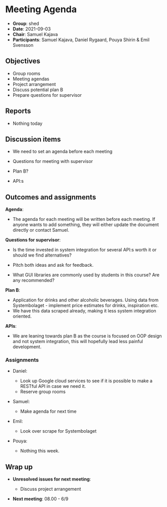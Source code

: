 # Meeting Agenda

- **Group**:        shed
- **Date**:         2021-09-03
- **Chair**:        Samuel Kajava
- **Participants**: Samuel Kajava, Daniel Rygaard, Pouya Shirin & Emil Svensson

## Objectives

- Group rooms
- Meeting agendas
- Project arrangement
- Discuss potential plan B
- Prepare questions for supervisor

## Reports

- Nothing today

## Discussion items

- We need to set an agenda before each meeting

- Questions for meeting with supervisor

- Plan B?
  
- API:s

## Outcomes and assignments

**Agenda**:

- The agenda for each meeting will be written before each meeting. If anyone wants to add something, they will either update the document directly or contact Samuel.

**Questions for supervisor**: 

- Is the time invested in system integration for several API:s worth it or should we find alternatives?

- Pitch both ideas and ask for feedback.

- What GUI libraries are commonly used by students in this course? Are any recommended?

**Plan B**:

- Application for drinks and other alcoholic beverages. Using data from Systembolaget - implement price estimates for drinks, inspiration etc.
- We have this data scraped already, making it less system integration oriented.

**APIs**:

- We are leaning towards plan B as the course is focused on OOP design and not system integration, this will hopefully lead less painful development.

### Assignments

- Daniel:

  - Look up Google cloud services to see if it is possible to make a RESTful API in case we need it.
  - Reserve group rooms

- Samuel:

  - Make agenda for next time

- Emil:

  - Look over scrape for Systembolaget

- Pouya:

    - Nothing this week.

## Wrap up

- **Unresolved issues for next meeting**:
  - Discuss project arrangement

- **Next meeting**: 08.00 - 6/9
